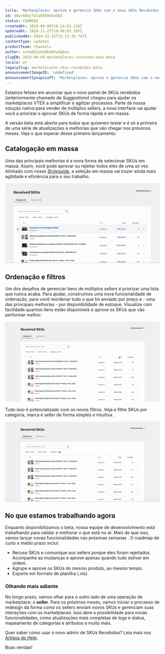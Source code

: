 ```yaml
---
title: 'Marketplaces: aprove e gerencie SKUs com o novo SKUs Recebidos em beta.'
id: 4Aav8DeyToIqD5E0nGuUA3
status: CHANGED
createdAt: 2019-09-09T18:14:02.119Z
updatedAt: 2020-11-27T19:40:03.395Z
publishedAt: 2019-12-31T15:13:35.747Z
contentType: updates
productTeam: Channels
author: vztwQkZv4z6EwDVwdqbsw
slugEN: 2019-09-09-marketplaces-received-skus-beta
locale: pt
legacySlug: marketplaces-skus-recebidos-beta
announcementImageID: 'undefined'
announcementSynopsisPT: 'Marketplaces: aprove e gerencie SKUs com o novo SKUs Recebidos em beta.'
---
```


Estamos felizes em anunciar que o novo painel de SKUs recebidos (anteriormente chamado de *Suggestions*) chegou para ajudar os marketplaces VTEX a simplificar e agilizar processos. Parte da nossa solução nativa para vender de múltiplos sellers, a nova interface vai ajudar você a priorizar e aprovar SKUs de forma rápida e em massa.

A versão beta está aberta para todos que quiserem testar e é só a primeira de uma série de atualizações e melhorias que vão chegar nos próximos meses. Veja o que esperar desse primeiro lançamento.



## Catalogação em massa

Uma das principais melhorias é a nova forma de selecionar SKUs em massa. Assim, você pode aprovar ou rejeitar todos eles de uma só vez. Alinhado com nosso [Styleguide](https://styleguide.vtex.com/ "Styleguide"), a seleção em massa vai trazer ainda mais agilidade e eficiência para o seu trabalho.

![received-skus-bulk](https://raw.githubusercontent.com/vtexdocs/help-center-content/refs/heads/main/docs/pt/announcements/2019/setembro/2019-09-09-marketplaces-skus-recebidos-beta_1.gif)



## Ordenação e filtros
Um dos desafios de gerenciar itens de múltiplos sellers é priorizar uma lista que nunca acaba. Para ajudar, construímos uma nova funcionalidade de ordenação, para você reordenar tudo o que foi enviado por preço e - uma das principais melhorias - por disponibilidade de estoque. Visualize com facilidade quantos itens estão disponíveis e aprove os SKUs que vão performar melhor.


![received-skus-ordering](https://raw.githubusercontent.com/vtexdocs/help-center-content/refs/heads/main/docs/pt/announcements/2019/setembro/2019-09-09-marketplaces-skus-recebidos-beta_2.gif)


Tudo isso é potencializado com os novos filtros. Veja e filtre SKUs por categoria, marca e seller de forma simples e intuitiva.


![received-skus-filtering](https://raw.githubusercontent.com/vtexdocs/help-center-content/refs/heads/main/docs/pt/announcements/2019/setembro/2019-09-09-marketplaces-skus-recebidos-beta_3.gif)




## No que estamos trabalhando agora

Enquanto disponibilizamos o beta, nossa equipe de desenvolvimento está trabalhando para validar e melhorar o que está no ar. Mais do que isso, vamos lançar novas funcionalidades nas próximas semanas . O roadmap de curto e médio prazo inclui:

- Recuse SKUs e comunique aos sellers porque eles foram rejeitados. Acompanhe as mudanças e aprove apenas quando tudo estiver em ordem.
- Agrupe e aprove os SKUs do mesmo produto, ao mesmo tempo.
- Exporte em formato de planilha (.xls).



### Olhando mais adiante

No longo prazo, vamos olhar para o outro lado de uma operação de marketplace: o __seller__. Para os próximos meses, vamos iniciar o processo de redesign da forma como os sellers enviam novos SKUs e gerenciam suas interações com os marketplaces. Isso abre a possibilidade para novas funcionalidades, como atualizações mais completas de logs e status, mapeamento de categorias e atributos e muito mais.

Quer saber como usar o novo admin de SKUs Recebidos? Leia mais nos [Artigos do Help](https://help.vtex.com/pt/tutorial/sugerindo-e-aprovando-skus--tutorials_396).

Boas vendas!

